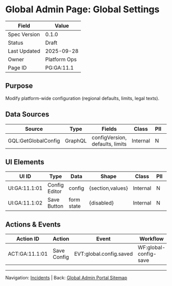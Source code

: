 # Global Admin Page: Global Settings

| Field | Value |
|-------|-------|
| Spec Version | 0.1.0 |
| Status | Draft |
| Last Updated | 2025-09-28 |
| Owner | Platform Ops |
| Page ID | PG:GA:11.1 |

## Purpose

Modify platform-wide configuration (regional defaults, limits, legal texts).

## Data Sources

| Source | Type | Fields | Class | PII | Notes |
|--------|------|--------|-------|-----|-------|
| GQL:GetGlobalConfig | GraphQL | configVersion, defaults, limits | Internal | N | Versioned |

## UI Elements

| UI ID | Type | Data | Shape | Class | PII | Notes |
|-------|------|------|-------|-------|-----|-------|
| UI:GA:11.1:01 | Config Editor | config | {section,values} | Internal | N | JSON diff |
| UI:GA:11.1:02 | Save Button | form state | {disabled} | Internal | N | Validates schema |

## Actions & Events

| Action ID | Action | Event | Workflow |
|-----------|--------|-------|----------|
| ACT:GA:11.1:01 | Save Config | EVT:global.config.saved | WF:global-config-save |

---
Navigation: [Incidents](ga_pg_10_1_incidents.md) | Back: [Global Admin Portal Sitemap](portal_global_admin_sitemap.md)
